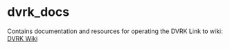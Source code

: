 # dvrk_docs
Contains documentation and resources for operating the DVRK
Link to wiki: [DVRK Wiki](https://github.com/BerkeleyAutomation/dvrk_docs/wiki)

